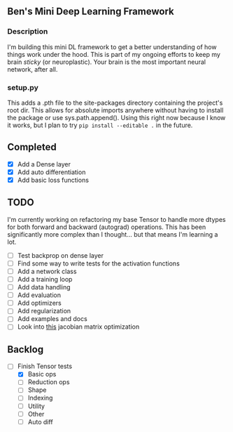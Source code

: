 ## Ben's Mini Deep Learning Framework

### Description
I'm building this mini DL framework to get a better understanding of how things work under the hood. This is part of my ongoing efforts to keep my brain *sticky* (or neuroplastic). Your brain is the most important neural network, after all.

### setup.py
This adds a .pth file to the site-packages directory containing the project's root dir. This allows for absolute imports anywhere without having to install the package or use sys.path.append(). Using this right now because I know it works, but I plan to try `pip install --editable .` in the future.

## Completed
- [X] Add a Dense layer
- [X] Add auto differentiation
- [X] Add basic loss functions
  
## TODO

I'm currently working on refactoring my base Tensor to handle more dtypes for both forward and backward (autograd) operations. This has been significantly more complex than I thought... but that means I'm learning a lot.

- [ ] Test backprop on dense layer
- [ ] Find some way to write tests for the activation functions
- [ ] Add a network class
- [ ] Add a training loop
- [ ] Add data handling
- [ ] Add evaluation
- [ ] Add optimizers
- [ ] Add regularization
- [ ] Add examples and docs
- [ ] Look into [this](https://vmartin.fr/automatic-jacobian-matrix-computation-with-sympy.html) jacobian matrix optimization

## Backlog
- [ ] Finish Tensor tests
  - [X] Basic ops
  - [ ] Reduction ops
  - [ ] Shape
  - [ ] Indexing
  - [ ] Utility
  - [ ] Other
  - [ ] Auto diff